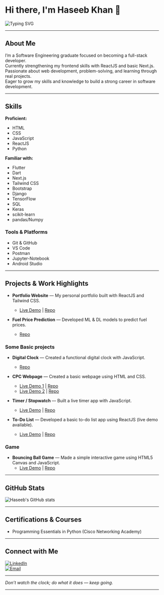 # Hi there, I'm Haseeb Khan 👋

![Typing SVG](https://readme-typing-svg.herokuapp.com?lines=Software+Engineer%20;Frontend+Web+Developer;HTML+CSS(TailwindCSS);JavaScript+ReactJS+Vite;Python+C%2B%2B&font=Fira+Code&size=24&duration=4000&pause=1000&color=1E90FF)

---

## About Me

I’m a Software Engineering graduate focused on becoming a full-stack developer.  
Currently strengthening my frontend skills with ReactJS and basic Next.js.  
Passionate about web development, problem-solving, and learning through real projects.  
Eager to grow my skills and knowledge to build a strong career in software development.

---

## Skills

**Proficient:**
* HTML
* CSS
* JavaScript
* ReactJS
* Python

**Familiar with:**
* Flutter
* Dart
* Next.js
* Tailwind CSS
* Bootstrap
* Django
* TensorFlow
* SQL
* Keras
* scikit-learn
* pandas/Numpy


### Tools & Platforms
- Git & GitHub  
- VS Code
- Postman
- Jupyter-Notebook
- Android Studio

---

## Projects & Work Highlights
- **Portfolio Website** — My personal portfolio built with ReactJS and Tailwind CSS.
  * [Live Demo](https://haseebkhan-portfolio.vercel.app/) | [Repo](https://github.com/Haseeb-Khan-Official/My_Portfolio)

- **Fuel Price Prediction** — Developed ML & DL models to predict fuel prices.
  * [Repo](https://github.com/Haseeb-Khan-Official/fuelPricePrediction)
### Some Basic projects 
- **Digital Clock** — Created a functional digital clock with JavaScript.
  * [Repo](https://github.com/Haseeb-Khan-Official/digital-clock)
  
- **CPC Webpage** — Created a basic webpage using HTML and CSS.
  * [Live Demo 1](https://haseeb-khan-official.github.io/MyWebProjOld/) | [Repo](https://github.com/Haseeb-Khan-Official/MyWebProjOld)
  * [Live Demo 2](https://haseeb-khan-official.github.io/MyProjectNew/) | [Repo](https://github.com/Haseeb-Khan-Official/MyProjectNew)
  
- **Timer / Stopwatch** — Built a live timer app with JavaScript.  
  * [Live Demo](https://stop-watchv1.vercel.app/) | [Repo](https://github.com/Haseeb-Khan-Official/timer/tree/main)  

- **To-Do List** — Developed a basic to-do list app using ReactJS (live demo available).  
  * [Live Demo](https://to-do-listv1.vercel.app/) | [Repo](https://github.com/Haseeb-Khan-Official/todo-list)  

### Game

- **Bouncing Ball Game** — Made a simple interactive game using HTML5 Canvas and JavaScript.  
  * [Live Demo](https://ball-jumping-gamev1.vercel.app/) | [Repo](https://github.com/Haseeb-Khan-Official/Ball-jumping-game)

---

## GitHub Stats

![Haseeb's GitHub stats](https://github-readme-stats.vercel.app/api?username=Haseeb-Khan-Official&show_icons=true&theme=radical&layout=compact)

---

## Certifications & Courses

- Programming Essentials in Python (Cisco Networking Academy)
  
---

## Connect with Me

[![LinkedIn](https://img.shields.io/badge/-LinkedIn-blue?logo=linkedin&logoColor=white&style=flat-square)](https://www.linkedin.com/in/haseebkhanhk/)  
[![Email](https://img.shields.io/badge/-Email-blue?logo=Email&logoColor=white&style=flat-square)](mailto:haseeb577221@gmail.com)

---

*Don’t watch the clock; do what it does — keep going.*

---
